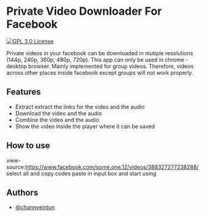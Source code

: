 
# Private Video Downloader For Facebook  

[![GPL 3.0 License](https://img.shields.io/badge/license-GPL%203.0-green)](https://github.com/channyeintun/facebook-video-downloader/blob/main/LICENSE) 

Private videos in your facebook can be downloaded in mutiple resolutions (144p, 240p, 360p, 480p, 720p). This app can only be used in chrome - desktop browser. Mainly implemented for group videos. Therefore, videos across other places inside facebook except groups will not work properly.


## Features

- Extract extract the links for the video and the audio
- Download the video and the audio  
- Combine the video and the audio  
- Show the video inside the player where it can be saved


## How to use

view-source:https://www.facebook.com/some.one.12/videos/388327277238288/  
select all and copy codes
paste in input box and start using

## Authors

- [@channyeintun](https://www.github.com/channyeintun)  


